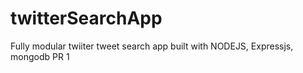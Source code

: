 twitterSearchApp
================

Fully modular twiiter tweet search app built with NODEJS, Expressjs, mongodb
PR 1
